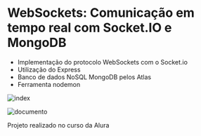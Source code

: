 # WebSockets: Comunicação em tempo real com Socket.IO e MongoDB

* Implementação do protocolo WebSockets com o Socket.io
* Utilização do Express
* Banco de dados NoSQL MongoDB pelos Atlas
* Ferramenta nodemon

![index](https://github.com/user-attachments/assets/bda259b3-5513-4b05-840c-6b324549510c)  

![documento](https://github.com/user-attachments/assets/885066db-5d58-4677-8282-79595ba8038f)  

Projeto realizado no curso da Alura

